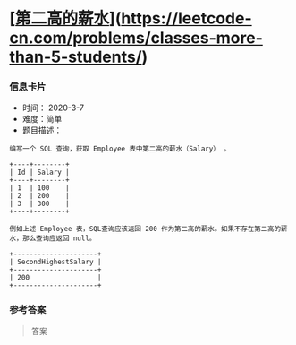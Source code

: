 # [[第二高的薪水](https://leetcode-cn.com/problems/second-highest-salary/)](https://leetcode-cn.com/problems/classes-more-than-5-students/)

### 信息卡片

- 时间： 2020-3-7
- 难度：简单
- 题目描述：

```
编写一个 SQL 查询，获取 Employee 表中第二高的薪水（Salary） 。

+----+--------+
| Id | Salary |
+----+--------+
| 1  | 100    |
| 2  | 200    |
| 3  | 300    |
+----+--------+

例如上述 Employee 表，SQL查询应该返回 200 作为第二高的薪水。如果不存在第二高的薪水，那么查询应返回 null。

+---------------------+
| SecondHighestSalary |
+---------------------+
| 200                 |
+---------------------+
```



### 参考答案

> 答案



```sql

```







